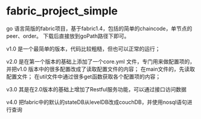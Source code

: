 # fabric_project_simple
go 语言简版的fabric项目，基于fabric1.4，包括的简单的chaincode，单节点的peer、order。 下载后直接放到goPath路径下即可。

v1.0 是一个最简单的版本，代码比较粗糙，但也可以正常的运行；

v2.0 是在第一个版本的基础上添加了一个core.yml 文件，专门用来做配置项的，并把v1.0 版本中的很多配置改成了读取配置文件的内容； 在main文件的，先读取配置文件； 在util文件中通过很多get函数获取各个配置项的内容；

v3.0 其是在2.0版本的基础上增加了Restful服务功能，可以通过接口访问数据

v4.0 把fabric中的默认的stateDB从levelDB改成couchDB，并使用nosql语句进行查询
